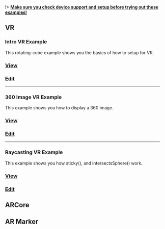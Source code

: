 !> **[Make sure you check device support and setup before trying out these examples!](#device-support)**

## VR

### __Intro VR Example__
This rotating-cube example shows you the basics of how to setup for VR.

### [View](https://editor.p5js.org/stalgiag/present/YsmwJUs83)
### [Edit](https://editor.p5js.org/stalgiag/sketches/YsmwJUs83)

***

### __360 Image VR Example__
This example shows you how to display a 360 image.

### [View](https://editor.p5js.org/stalgiag/present/Rbtq1d2JZ)
### [Edit](https://editor.p5js.org/stalgiag/sketches/Rbtq1d2JZ)

***

### __Raycasting VR Example__
This example shows you how sticky(), and intersectsSphere() work.

### [View](https://editor.p5js.org/stalgiag/present/5nKLHbLC_)
### [Edit](https://editor.p5js.org/stalgiag/sketches/5nKLHbLC_)

## ARCore

## AR Marker